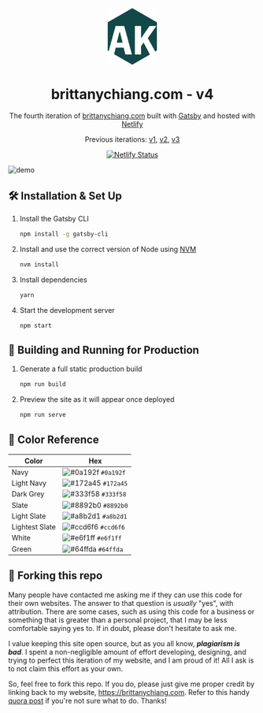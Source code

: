 <div align="center">
  <img alt="Logo" src="https://raw.githubusercontent.com/bchiang7/v4/master/src/images/logo.png" width="100" />
</div>
<h1 align="center">
  brittanychiang.com - v4
</h1>
<p align="center">
  The fourth iteration of <a href="https://brittanychiang.com">brittanychiang.com</a> built with <a href="https://www.gatsbyjs.org/">Gatsby</a> and hosted with <a href="https://www.netlify.com/">Netlify</a>
</p>
<p align="center">
  Previous iterations:
  <a href="https://github.com/bchiang7/v1">v1</a>,
  <a href="https://github.com/bchiang7/v2">v2</a>,
  <a href="https://github.com/bchiang7/bchiang7.github.io">v3</a>
</p>
<p align="center">
  <a href="https://app.netlify.com/sites/brittanychiang/deploys">
    <img src="https://api.netlify.com/api/v1/badges/1963b488-7b78-48c9-9e2d-6fb5e47ab3af/deploy-status" alt="Netlify Status" />
  </a>
</p>

![demo](https://raw.githubusercontent.com/bchiang7/v4/master/src/images/demo.png)

## 🛠 Installation & Set Up

1. Install the Gatsby CLI

   ```sh
   npm install -g gatsby-cli
   ```

2. Install and use the correct version of Node using [NVM](https://github.com/nvm-sh/nvm)

   ```sh
   nvm install
   ```

3. Install dependencies

   ```sh
   yarn
   ```

4. Start the development server

   ```sh
   npm start
   ```

## 🚀 Building and Running for Production

1. Generate a full static production build

   ```sh
   npm run build
   ```

1. Preview the site as it will appear once deployed

   ```sh
   npm run serve
   ```

## 🎨 Color Reference

| Color          | Hex                                                                |
| -------------- | ------------------------------------------------------------------ |
| Navy           | ![#0a192f](https://via.placeholder.com/10/0a192f?text=+) `#0a192f` |
| Light Navy     | ![#172a45](https://via.placeholder.com/10/0a192f?text=+) `#172a45` |
| Dark Grey      | ![#333f58](https://via.placeholder.com/10/333f58?text=+) `#333f58` |
| Slate          | ![#8892b0](https://via.placeholder.com/10/8892b0?text=+) `#8892b0` |
| Light Slate    | ![#a8b2d1](https://via.placeholder.com/10/a8b2d1?text=+) `#a8b2d1` |
| Lightest Slate | ![#ccd6f6](https://via.placeholder.com/10/ccd6f6?text=+) `#ccd6f6` |
| White          | ![#e6f1ff](https://via.placeholder.com/10/e6f1ff?text=+) `#e6f1ff` |
| Green          | ![#64ffda](https://via.placeholder.com/10/64ffda?text=+) `#64ffda` |

## 🚨 Forking this repo

Many people have contacted me asking me if they can use this code for their own websites. The answer to that question is _usually_ "yes", with attribution. There are some cases, such as using this code for a business or something that is greater than a personal project, that I may be less comfortable saying yes to. If in doubt, please don't hesitate to ask me.

I value keeping this site open source, but as you all know, _**plagiarism is bad**_. I spent a non-negligible amount of effort developing, designing, and trying to perfect this iteration of my website, and I am proud of it! All I ask is to not claim this effort as your own.

So, feel free to fork this repo. If you do, please just give me proper credit by linking back to my website, https://brittanychiang.com. Refer to this handy [quora post](https://www.quora.com/Is-it-bad-to-copy-other-peoples-code) if you're not sure what to do. Thanks!
